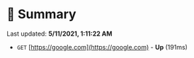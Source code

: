 # 📖 Summary
Last updated: **5/11/2021, 1:11:22 AM**

- `GET` [https://google.com](https://google.com) - **Up** (191ms)
